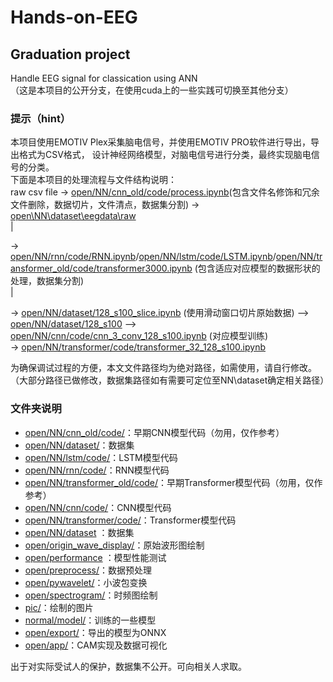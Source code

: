 # Hands-on-EEG
## Graduation project
Handle EEG signal for classication using ANN  
（这是本项目的公开分支，在使用cuda上的一些实践可切换至其他分支）
### 提示（hint）
本项目使用EMOTIV Plex采集脑电信号，并使用EMOTIV PRO软件进行导出，导出格式为CSV格式，
设计神经网络模型，对脑电信号进行分类，最终实现脑电信号的分类。  
下面是本项目的处理流程与文件结构说明：  
raw csv file -> [open/NN/cnn_old/code/process.ipynb](1)(包含文件名修饰和冗余文件删除，数据切片，文件清点，数据集分割) -> [open\NN\dataset\eegdata\raw]()  
|

-> [open/NN/rnn/code/RNN.ipynb]()/[open/NN/lstm/code/LSTM.ipynb]()/[open/NN/transformer_old/code/transformer3000.ipynb]() (包含适应对应模型的数据形状的处理，数据集分割)   
|

-> [open/NN/dataset/128_s100_slice.ipynb]() (使用滑动窗口切片原始数据) --> [open/NN/dataset/128_s100](128数据点长数据集) --> [open/NN/cnn/code/cnn_3_conv_128_s100.ipynb]() (对应模型训练)  
-> [open/NN/transformer/code/transformer_32_128_s100.ipynb](对应模型训练)  

为确保调试过程的方便，本文文件路径均为绝对路径，如需使用，请自行修改。（大部分路径已做修改，数据集路径如有需要可定位至NN\dataset确定相关路径）  

### 文件夹说明
- [open/NN/cnn_old/code/]()：早期CNN模型代码（勿用，仅作参考）
- [open/NN/dataset/]()：数据集
- [open/NN/lstm/code/]()：LSTM模型代码
- [open/NN/rnn/code/]()：RNN模型代码
- [open/NN/transformer_old/code/]()：早期Transformer模型代码（勿用，仅作参考）
- [open/NN/cnn/code/]()：CNN模型代码
- [open/NN/transformer/code/]()：Transformer模型代码
- [open/NN/dataset]() ：数据集
- [open/origin_wave_display/]()：原始波形图绘制
- [open/performance]() ：模型性能测试
- [open/preprocess/]()：数据预处理
- [open/pywavelet/]()：小波包变换
- [open/spectrogram/]()：时频图绘制
- [pic/]()：绘制的图片
- [normal/model/]()：训练的一些模型
- [open/export/]()：导出的模型为ONNX
- [open/app/]()：CAM实现及数据可视化

出于对实际受试人的保护，数据集不公开。可向相关人求取。


